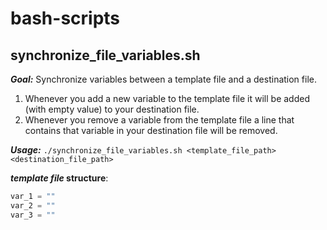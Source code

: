 # bash-scripts
**synchronize_file_variables.sh**
------
**_Goal:_** Synchronize variables between a template file and a destination file. 
1. Whenever you add a new variable to the template file it will be added (with empty value) to your destination file.
2. Whenever you remove a variable from the template file a line that contains that variable in your destination file will be removed.

**_Usage:_** `./synchronize_file_variables.sh <template_file_path> <destination_file_path>`

**_template file_ structure**:
```python
var_1 = ""
var_2 = ""
var_3 = ""
```
